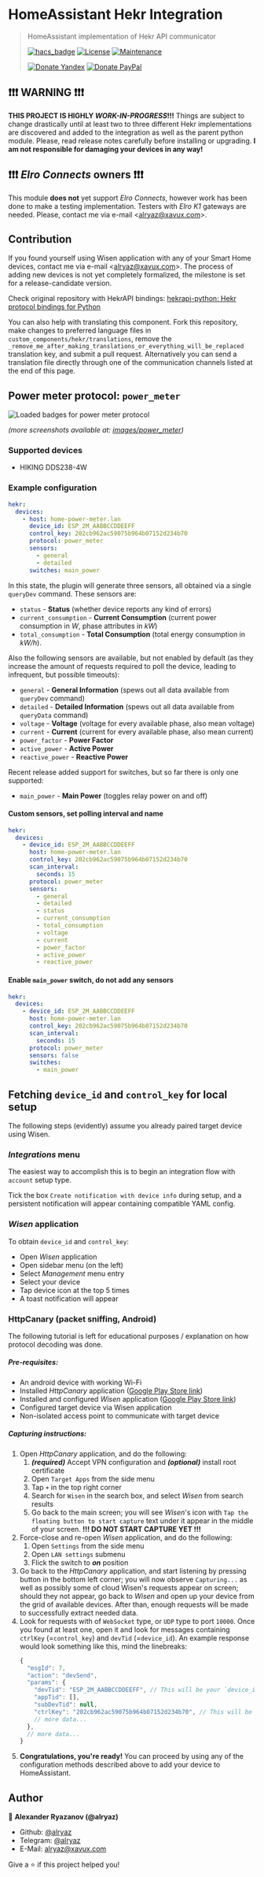 
# HomeAssistant Hekr Integration 
> HomeAssistant implementation of Hekr API communicator
>
>[![hacs_badge](https://img.shields.io/badge/HACS-Default-green.svg)](https://github.com/custom-components/hacs)
>[![License](https://img.shields.io/badge/License-MIT-yellow.svg)](https://opensource.org/licenses/MIT)
>[![Maintenance](https://img.shields.io/badge/Maintained%3F-bugfixes%20only-yellow.svg)](https://github.com/alryaz/hass-hekr-component/graphs/commit-activity)
> 
>[![Donate Yandex](https://img.shields.io/badge/Donate-Yandex-red.svg)](https://money.yandex.ru/to/410012369233217)
>[![Donate PayPal](https://img.shields.io/badge/Donate-Paypal-blueviolet.svg)](https://www.paypal.me/alryaz)

## ❗❗❗ WARNING ❗❗❗
**THIS PROJECT IS HIGHLY _WORK-IN-PROGRESS_!!!**
Things are subject to change drastically until at least two to three different Hekr implementations are discovered and
added to the integration as well as the parent python module. Please, read release notes carefully before installing
or upgrading. __I am not responsible for damaging your devices in any way!__

## ❗❗❗ _Elro Connects_ owners ❗❗❗
This module **does not** yet support _Elro Connects_, however work has been done to make a testing implementation.
Testers with _Elro K1_ gateways are needed. Please, contact me via e-mail 
<[alryaz@xavux.com](mailto:alryaz@xavux.com?subject=Elro%20Connects%20Integration)>.


## Contribution
If you found yourself using Wisen application with any of your Smart Home devices, contact me via
e-mail <[alryaz@xavux.com](mailto:alryaz@xavux.com?subject=Hekr%20for%20HomeAssistant%20Contribution)>.
The process of adding new devices is not yet completely formalized, the milestone is set for a release-candidate version.

Check original repository with HekrAPI bindings: [hekrapi-python: Hekr protocol bindings for Python](https://github.com/alryaz/hekrapi-python)

You can also help with translating this component. Fork this repository, make changes to preferred language files in
`custom_components/hekr/translations`, remove the `_remove_me_after_making_translations_or_everything_will_be_replaced`
translation key, and submit a pull request. Alternatively you can send a translation file directly through one of the
communication channels listed at the end of this page.

## Power meter protocol: `power_meter`

![Loaded badges for power meter protocol](https://raw.githubusercontent.com/alryaz/hass-hekr-component/master/images/power_meter/badges.png)

_(more screenshots available at: [images/power_meter](images/power_meter))_

### Supported devices
- HIKING DDS238-4W

### Example configuration
```yaml
hekr:
  devices:
    - host: home-power-meter.lan
      device_id: ESP_2M_AABBCCDDEEFF
      control_key: 202cb962ac59075b964b07152d234b70
      protocol: power_meter
      sensors:
        - general
        - detailed
      switches: main_power
```

In this state, the plugin will generate three sensors, all obtained via a single `queryDev` command.
These sensors are:
- `status` - **Status** (whether device reports any kind of errors)
- `current_consumption` - **Current Consumption** (current power consumption in *W*, phase attributes in *kW*)
- `total_consumption` - **Total Consumption** (total energy consumption in *kW/h*).

Also the following sensors are available, but not enabled by default (as they increase the amount of requests required
to poll the device, leading to infrequent, but possible timeouts):
- `general` - **General Information** (spews out all data available from `queryDev` command)
- `detailed` - **Detailed Information** (spews out all data available from `queryData` command)
- `voltage` - **Voltage** (voltage for every available phase, also mean voltage)
- `current` - **Current** (current for every available phase, also mean current)
- `power_factor` - **Power Factor**
- `active_power` - **Active Power**
- `reactive_power` - **Reactive Power**

Recent release added support for switches, but so far there is only one supported:
- `main_power` - **Main Power** (toggles relay power on and off) 

#### Custom sensors, set polling interval and name
```yaml
hekr:
  devices:
    - device_id: ESP_2M_AABBCCDDEEFF
      host: home-power-meter.lan
      control_key: 202cb962ac59075b964b07152d234b70
      scan_interval:
        seconds: 15
      protocol: power_meter
      sensors:
        - general
        - detailed
        - status
        - current_consumption
        - total_consumption
        - voltage
        - current
        - power_factor
        - active_power
        - reactive_power
```

#### Enable `main_power` switch, do not add any sensors
```yaml
hekr:
  devices:
    - device_id: ESP_2M_AABBCCDDEEFF
      host: home-power-meter.lan
      control_key: 202cb962ac59075b964b07152d234b70
      scan_interval:
        seconds: 15
      protocol: power_meter
      sensors: false
      switches:
        - main_power
```

## Fetching `device_id` and `control_key` for local setup
The following steps (evidently) assume you already paired target device using Wisen.

### _Integrations_ menu
The easiest way to accomplish this is to begin an integration flow with `account` setup type.

Tick the box `Create notification with device info` during setup, and a persistent notification
will appear containing compatible YAML config.

### _Wisen_ application
To obtain `device_id` and `control_key`:
- Open _Wisen_ application
- Open sidebar menu (on the left)
- Select _Management_ menu entry
- Select your device
- Tap device icon at the top 5 times
- A toast notification will appear

### HttpCanary (packet sniffing, Android)
The following tutorial is left for educational purposes / explanation on how protocol decoding was done.

##### Pre-requisites:
- An android device with working Wi-Fi
- Installed _HttpCanary_ application ([Google Play Store link](https://play.google.com/store/apps/details?id=com.guoshi.httpcanary&hl=ru))
- Installed and configured _Wisen_ application ([Google Play Store link](https://play.google.com/store/apps/details?id=me.hekr.hummingbird))
- Configured target device via Wisen application
- Non-isolated access point to communicate with target device

##### Capturing instructions:
1. Open _HttpCanary_ application, and do the following:
   1. ___(required)___ Accept VPN configuration and ___(optional)___ install root certificate
   1. Open `Target Apps` from the side menu
   1. Tap `+` in the top right corner
   1. Search for `Wisen` in the search box, and select _Wisen_ from search results 
   1. Go back to the main screen; you will see _Wisen_'s icon with `Tap the floating button to start capture` text under
      it appear in the middle of your screen. __!!! DO NOT START CAPTURE YET !!!__
1. Force-close and re-open _Wisen_ application, and do the following:
   1. Open `Settings` from the side menu
   1. Open `LAN settings` submenu
   1. Flick the switch to ___on___ position
1. Go back to the _HttpCanary_ application, and start listening by pressing button in the bottom left corner; you will
   now observe `Capturing...` as well as possibly some of cloud Wisen's requests appear on screen; should they not
   appear, go back to _Wisen_ and open up your device from the grid of available devices. After than, enough requests
   will be made to successfully extract needed data.
1. Look for requests with of `WebSocket` type, or `UDP` type to port `10000`. Once you found at least one, open it and
   look for messages containing `ctrlKey` (=`control_key`) and `devTid` (=`device_id`).
   An example response would look something like this, mind the linebreaks:
   ```js
   {
     "msgId": 7,
     "action": "devSend",
     "params": {
       "devTid": "ESP_2M_AABBCCDDEEFF", // This will be your `device_id`
       "appTid": [],
       "subDevTid": null,
       "ctrlKey": "202cb962ac59075b964b07152d234b70", // This will be your `control_key`
       // more data...
     },
     // more data...
   }
   ```
1. __Congratulations, you're ready!__ You can proceed by using any of the configuration methods described above to add
   your device to HomeAssistant.
 
## Author

👤 **Alexander Ryazanov (@alryaz)**

* Github: [@alryaz](https://github.com/alryaz)
* Telegram: [@alryaz](https://t.me/alryaz)
* E-Mail: [alryaz@xavux.com](mailto:alryaz@xavux.com?subject=Hekr%20Component)

Give a ⭐ if this project helped you!

